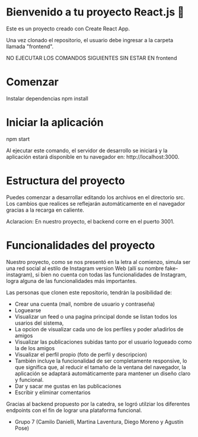 # Bienvenido a tu proyecto React.js 👋
Este es un proyecto creado con Create React App.

Una vez clonado el repositorio, el usuario debe ingresar a la carpeta llamada "frontend".

NO EJECUTAR LOS COMANDOS SIGUIENTES SIN ESTAR EN frontend

# Comenzar
Instalar dependencias
npm install

# Iniciar la aplicación
npm start

Al ejecutar este comando, el servidor de desarrollo se iniciará y la aplicación estará disponible en tu navegador en:
http://localhost:3000.

# Estructura del proyecto
Puedes comenzar a desarrollar editando los archivos en el directorio src. Los cambios que realices se reflejarán automáticamente en el navegador gracias a la recarga en caliente.

Aclaracion: En nuestro proyecto, el backend corre en el puerto 3001.

# Funcionalidades del proyecto

Nuestro proyecto, como se nos presentó en la letra al comienzo, simula ser una red social al estilo de Instagram version Web (allí su nombre fake-instagram), si bien no cuenta con todas las funcionalidades de Instagram, logra alguna de las funcionalidades más importantes.

Las personas que clonen este repositorio, tendrán la posibilidad de: 
  - Crear una cuenta (mail, nombre de usuario y contraseña)
  - Loguearse
  - Visualizar un feed o una pagina principal donde se listan todos los usarios del sistema,
  - La opcion de visualizar cada uno de los perfiles y poder añadirlos de amigos
  - Visualizar las publicaciones subidas tanto por el usuario logueado como la de los amigos
  - Visualizar el perfil propio (foto de perfil y descripcion)
  - También incluye la funcionalidad de ser completamente responsive, lo que significa que, al reducir el tamaño de la ventana del navegador, la aplicación se adaptará automáticamente para mantener un diseño claro y funcional.
  - Dar y sacar me gustas en las publicaciones
  - Escribir y eliminar comentarios

Gracias al backend propuesto por la catedra, se logró utilziar los diferentes endpoints con el fin de lograr una plataforma funcional. 

- Grupo 7 (Camilo Danielli, Martina Laventura, Diego Moreno y Agustín Pose)
